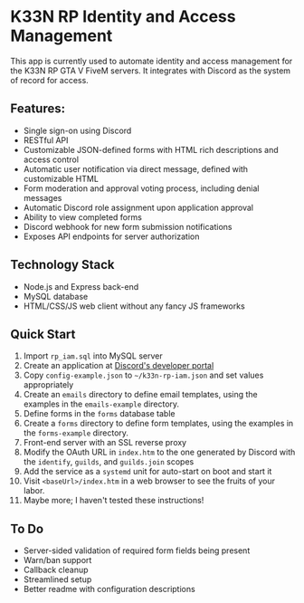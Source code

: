 # K33N RP Identity and Access Management
This app is currently used to automate identity and access management for the K33N RP GTA V FiveM servers. It integrates with Discord as the system of record for access.

## Features:
- Single sign-on using Discord
- RESTful API
- Customizable JSON-defined forms with HTML rich descriptions and access control
- Automatic user notification via direct message, defined with customizable HTML
- Form moderation and approval voting process, including denial messages
- Automatic Discord role assignment upon application approval
- Ability to view completed forms
- Discord webhook for new form submission notifications
- Exposes API endpoints for server authorization

## Technology Stack
- Node.js and Express back-end
- MySQL database
- HTML/CSS/JS web client without any fancy JS frameworks

## Quick Start
1. Import `rp_iam.sql` into MySQL server
2. Create an application at [Discord's developer portal](https://discord.com/developers/applications)
3. Copy `config-example.json` to `~/k33n-rp-iam.json` and set values appropriately
4. Create an `emails` directory to define email templates, using the examples in the `emails-example` directory.
5. Define forms in the `forms` database table
6. Create a `forms` directory to define form templates, using the examples in the `forms-example` directory.
7. Front-end server with an SSL reverse proxy
8. Modify the OAuth URL in `index.htm` to the one generated by Discord with the `identify`, `guilds`, and `guilds.join` scopes
9. Add the service as a `systemd` unit for auto-start on boot and start it
10. Visit `<baseUrl>/index.htm` in a web browser to see the fruits of your labor.
11. Maybe more; I haven't tested these instructions!

## To Do
- Server-sided validation of required form fields being present
- Warn/ban support
- Callback cleanup
- Streamlined setup
- Better readme with configuration descriptions
